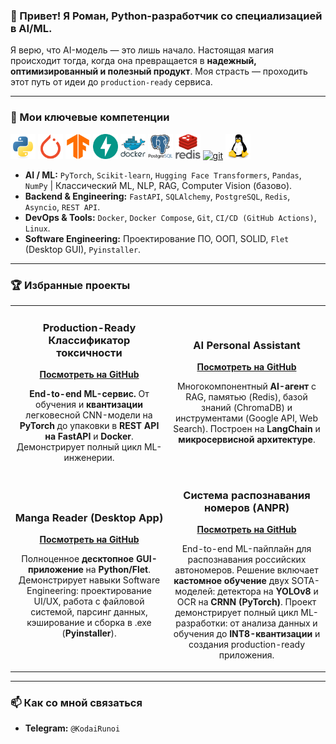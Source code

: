 ### 👋 Привет! Я Роман, Python-разработчик со специализацией в AI/ML.

Я верю, что AI-модель — это лишь начало. Настоящая магия происходит тогда, когда она превращается в **надежный, оптимизированный и полезный продукт**. Моя страсть — проходить этот путь от идеи до `production-ready` сервиса.

---

### 🚀 Мои ключевые компетенции

<p align="left">
  <a href="https://www.python.org" target="_blank" rel="noreferrer"><img src="https://raw.githubusercontent.com/devicons/devicon/master/icons/python/python-original.svg" alt="python" width="40" height="40"/></a>
  <a href="https://pytorch.org/" target="_blank" rel="noreferrer"><img src="https://raw.githubusercontent.com/devicons/devicon/master/icons/pytorch/pytorch-original.svg" alt="pytorch" width="40" height="40"/></a>
  <a href="https://www.tensorflow.org" target="_blank" rel="noreferrer"><img src="https://raw.githubusercontent.com/devicons/devicon/master/icons/tensorflow/tensorflow-original.svg" alt="tensorflow" width="40" height="40"/></a>
  <a href="https://fastapi.tiangolo.com/" target="_blank" rel="noreferrer"><img src="https://raw.githubusercontent.com/devicons/devicon/master/icons/fastapi/fastapi-original.svg" alt="fastapi" width="40" height="40"/></a>
  <a href="https://www.docker.com/" target="_blank" rel="noreferrer"><img src="https://raw.githubusercontent.com/devicons/devicon/master/icons/docker/docker-original-wordmark.svg" alt="docker" width="40" height="40"/></a>
  <a href="https://www.postgresql.org" target="_blank" rel="noreferrer"><img src="https://raw.githubusercontent.com/devicons/devicon/master/icons/postgresql/postgresql-original-wordmark.svg" alt="postgresql" width="40" height="40"/></a>
  <a href="https://redis.io" target="_blank" rel="noreferrer"><img src="https://raw.githubusercontent.com/devicons/devicon/master/icons/redis/redis-original-wordmark.svg" alt="redis" width="40" height="40"/></a>
  <a href="https://git-scm.com/" target="_blank" rel="noreferrer"><img src="https://www.vectorlogo.zone/logos/git-scm/git-scm-icon.svg" alt="git" width="40" height="40"/></a>
  <a href="https://www.linux.org/" target="_blank" rel="noreferrer"><img src="https://raw.githubusercontent.com/devicons/devicon/master/icons/linux/linux-original.svg" alt="linux" width="40" height="40"/></a>
</p>

*   **AI / ML:** `PyTorch`, `Scikit-learn`, `Hugging Face Transformers`, `Pandas`, `NumPy` | Классический ML, NLP, RAG, Computer Vision (базово).
*   **Backend & Engineering:** `FastAPI`, `SQLAlchemy`, `PostgreSQL`, `Redis`, `Asyncio`, `REST API`.
*   **DevOps & Tools:** `Docker`, `Docker Compose`, `Git`, `CI/CD (GitHub Actions)`, `Linux`.
*   **Software Engineering:** Проектирование ПО, ООП, SOLID, `Flet` (Desktop GUI), `Pyinstaller`.

---

### 🏆 Избранные проекты

<table>
<tr>
<td width="50%">
  <h3 align="center">Production-Ready Классификатор токсичности</h3>
  <div align="center">
    <a href="https://github.com/Runoi/lightweight-toxic-classifier" target="_blank">
    </a>
    <p>
      <a href="https://github.com/Runoi/lightweight-toxic-classifier" target="_blank">
        <b>Посмотреть на GitHub</b>
      </a>
    </p>
    <p><strong>End-to-end ML-сервис.</strong> От обучения и <strong>квантизации</strong> легковесной CNN-модели на <strong>PyTorch</strong> до упаковки в <strong>REST API на FastAPI</strong> и <strong>Docker</strong>. Демонстрирует полный цикл ML-инженерии.</p>
  </div>
</td>
<td width="50%">
  <h3 align="center">AI Personal Assistant</h3>
  <div align="center">
    <a href="https://github.com/Runoi/personal-assistant" target="_blank">
    </a>
    <p>
      <a href="https://github.com/Runoi/personal-assistant" target="_blank">
        <b>Посмотреть на GitHub</b>
      </a>
    </p>
    <p>Многокомпонентный <strong>AI-агент</strong> с RAG, памятью (Redis), базой знаний (ChromaDB) и инструментами (Google API, Web Search). Построен на <strong>LangChain</strong> и <strong>микросервисной архитектуре</strong>.</p>
  </div>
</td>
</tr>
<tr>
<td width="50%">
  <h3 align="center">Manga Reader (Desktop App)</h3>
  <div align="center">
    <a href="https://github.com/Runoi/Manga-Reader" target="_blank">
    </a>
    <p>
      <a href="https://github.com/Runoi/Manga-Reader" target="_blank">
        <b>Посмотреть на GitHub</b>
      </a>
    </p>
    <p>Полноценное <strong>десктопное GUI-приложение</strong> на <strong>Python/Flet</strong>. Демонстрирует навыки Software Engineering: проектирование UI/UX, работа с файловой системой, парсинг данных, кэширование и сборка в .exe (<strong>Pyinstaller</strong>).</p>
  </div>
</td>
<td width="50%">
  <h3 align="center">Система распознавания номеров (ANPR)</h3>
  <div align="center">
    <a href="https://github.com/Runoi/ANPR-System" target="_blank">
    </a>
    <p>
      <a href="https://github.com/Runoi/ANPR-System" target="_blank">
        <b>Посмотреть на GitHub</b>
      </a>
    </p>
    <p>
      End-to-end ML-пайплайн для распознавания российских автономеров. Решение включает <strong>кастомное обучение</strong> двух SOTA-моделей: детектора на <strong>YOLOv8</strong> и OCR на <strong>CRNN (PyTorch)</strong>. Проект демонстрирует полный цикл ML-разработки: от анализа данных и обучения до <strong>INT8-квантизации</strong> и создания production-ready приложения.
    </p>
  </div>
</td>
</table>

---

### 📫 Как со мной связаться
*   **Telegram:** `@KodaiRunoi`
